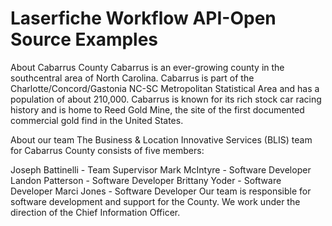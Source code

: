 # Laserfiche Workflow API-Open Source Examples

About Cabarrus County
Cabarrus is an ever-growing county in the southcentral area of North Carolina. Cabarrus is part of the Charlotte/Concord/Gastonia NC-SC Metropolitan Statistical Area and has a population of about 210,000. Cabarrus is known for its rich stock car racing history and is home to Reed Gold Mine, the site of the first documented commercial gold find in the United States.

About our team
The Business & Location Innovative Services (BLIS) team for Cabarrus County consists of five members:

Joseph Battinelli - Team Supervisor
Mark McIntyre - Software Developer
Landon Patterson - Software Developer
Brittany Yoder - Software Developer
Marci Jones - Software Developer
Our team is responsible for software development and support for the County. We work under the direction of the Chief Information Officer.
